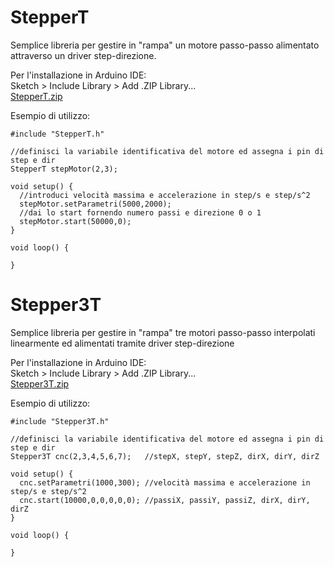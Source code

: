 # StepperT

Semplice libreria per gestire in "rampa" un motore passo-passo
alimentato attraverso un driver step-direzione.

Per l'installazione in Arduino IDE:  
Sketch > Include Library > Add .ZIP Library...  
[StepperT.zip](StepperT/StepperT.zip)

Esempio di utilizzo:

```
#include "StepperT.h"

//definisci la variabile identificativa del motore ed assegna i pin di step e dir
StepperT stepMotor(2,3);

void setup() {
  //introduci velocità massima e accelerazione in step/s e step/s^2
  stepMotor.setParametri(5000,2000);
  //dai lo start fornendo numero passi e direzione 0 o 1
  stepMotor.start(50000,0);
}

void loop() {

}
```
# Stepper3T

Semplice libreria per gestire in "rampa" tre motori passo-passo
interpolati linearmente ed alimentati tramite driver step-direzione

Per l'installazione in Arduino IDE:  
Sketch > Include Library > Add .ZIP Library...  
[Stepper3T.zip](Stepper3T/Stepper3T.zip)

Esempio di utilizzo:

```
#include "Stepper3T.h"

//definisci la variabile identificativa del motore ed assegna i pin di step e dir
Stepper3T cnc(2,3,4,5,6,7);   //stepX, stepY, stepZ, dirX, dirY, dirZ

void setup() {
  cnc.setParametri(1000,300); //velocità massima e accelerazione in step/s e step/s^2
  cnc.start(10000,0,0,0,0,0); //passiX, passiY, passiZ, dirX, dirY, dirZ
}

void loop() {

}
```

